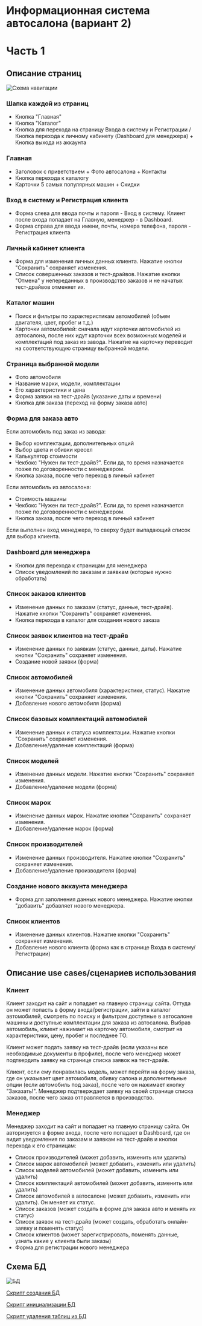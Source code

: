 # Информационная система автосалона (вариант 2)

# Часть 1

## Описание страниц
![Схема навигации](navigation_scheme.png)

### Шапка каждой из страниц
- Кнопка "Главная"
- Кнопка "Каталог"
- Кнопка для перехода на страницу Входа в систему и Регистрации / Кнопка перехода к личному кабинету (Dashboard для менеджера) + Кнопка выхода из аккаунта

### Главная
- Заголовок с приветствием + Фото автосалона + Контакты
- Кнопка перехода к каталогу
- Карточки 5 самых популярных машин + Скидки

### Вход в систему и Регистрация клиента
- Форма слева для ввода почты и пароля - Вход в систему. Клиент после входа попадает на Главную, менеджер - в Dashboard.
- Форма справа для ввода имени, почты, номера телефона, пароля - Регистрация клиента

### Личный кабинет клиента
- Форма для изменения личных данных клиента. Нажатие кнопки "Сохранить" сохраняет изменения.
- Список совершенных заказов и тест-драйвов. Нажатие кнопки "Отмена" у непереданных в производство заказов и не начатых тест-драйвов отменяет их.

### Каталог машин
- Поиск и фильтры по характеристикам автомобилей (объем двигателя, цвет, пробег и т.д.)
- Карточки автомобилей: сначала идут карточки автомобилей из автосалона, после них идут карточки всех возможных моделей и комплектаций под заказ из завода. Нажатие на карточку переводит на соответствующую страницу выбранной модели.

### Страница выбранной модели
- Фото автомобиля
- Название марки, модели, комплектации
- Его характеристики и цена
- Форма заявки на тест-драйв (указание даты и времени)
- Кнопка для заказа (переход на форму заказа авто)

### Форма для заказа авто
Если автомобиль под заказ из завода: 

- Выбор комплектации, дополнительных опций
- Выбор цвета и обивки кресел
- Калькулятор стоимости
- Чекбокс "Нужен ли тест-драйв?". Если да, то время назначается позже по договоренности с менеджером.
- Кнопка заказа, после чего переход в личный кабинет

Если автомобиль из автосалона:

- Стоимость машины
- Чекбокс "Нужен ли тест-драйв?". Если да, то время назначается позже по договоренности с менеджером.
- Кнопка заказа, после чего переход в личный кабинет

Если выполнен вход менеджера, то сверху будет выпадающий список для выбора клиента.

### Dashboard для менеджера
- Кнопки для перехода к страницам для менеджера
- Список уведомлений по заказам и заявкам (которые нужно обработать)

### Список заказов клиентов
- Изменение данных по заказам (статус, данные, тест-драйв). Нажатие кнопки "Сохранить" сохраняет изменения.
- Кнопка перехода в каталог для создания нового заказа

### Список заявок клиентов на тест-драйв
- Изменение данных по заявкам (статус, данные, даты). Нажатие кнопки "Сохранить" сохраняет изменения.
- Создание новой заявки (форма)

### Список автомобилей 
- Изменение данных автомобиля (характеристики, статус). Нажатие кнопки "Сохранить" сохраняет изменения.
- Добавление нового автомобиля (форма)

### Список базовых комплектаций автомобилей
- Изменение данных и статуса комплектации. Нажатие кнопки "Сохранить" сохраняет изменения.
- Добавление/удаление комплектаций (форма)

### Список моделей
- Изменение данных модели. Нажатие кнопки "Сохранить" сохраняет изменения.
- Добавление/удаление модели (форма)

### Список марок
- Изменение данных марок. Нажатие кнопки "Сохранить" сохраняет изменения.
- Добавление/удаление марок (форма)

### Список производителей
- Изменение данных производителя. Нажатие кнопки "Сохранить" сохраняет изменения.
- Добавление/удаление производителя (форма)

### Создание нового аккаунта менеджера
- Форма для заполнения данных нового менеджера. Нажатие кнопки "добавить" добавляет нового менеджера.

### Список клиентов
- Изменение данных клиентов. Нажатие кнопки "Сохранить" сохраняет изменения.
- Добавление нового клиента (форма как в странице Входа в систему/Регистрации)

## Описание use cases/сценариев использования

### Клиент

Клиент заходит на сайт и попадает на главную страницу сайта. Оттуда он может попасть в форму входа/регистрации, зайти в каталог автомобилей, смотреть по поиску и фильтрам доступные в автосалоне машины и доступные комплектации для заказа из автосалона. Выбрав автомобиль, клиент нажимает на карточку автомобиля, смотрит на характеристики, цену, пробег и последнее ТО.

Клиент может подать заявку на тест-драйв (если указаны все необходимые документы в профиле), после чего менеджер может подтвердить заявку на странице списка заявок на тест-драйв.

Клиент, если ему понравилась модель, может перейти на форму заказа, где он указывает цвет автомобиля, обивку салона и дополнительные опции (если автомобиль под заказ), после чего он нажимает кнопку "Заказать!". Менеджер подтверждает заявку на своей странице списка заказов, после чего заказ отправляется в производство.

### Менеджер

Менеджер заходит на сайт и попадает на главную страницу сайта. Он авторизуется в форме входа, после чего попадает в Dashboard, где он видит уведомления по заказам и заявкам на тест-драйв и кнопки перехода к его страницам:

- Список производителей (может добавить, изменить или удалить)
- Список марок автомобилей (может добавить, изменить или удалить)
- Список моделей автомобилей (может добавить, изменить или удалить)
- Список комплектаций автомобилей (может добавить, изменить или удалить)
- Список автомобилей в автосалоне (может добавить, изменить или удалить). Он меняет их статус.
- Список заказов (может создать в форме для заказа авто и менять их статус)
- Список заявок на тест-драйв (может создать, обработать онлайн-заявку и поменять статус)
- Список клиентов (может зарегистрировать, поменять данные, узнать какие у клиента были заказы)
- Форма для регистрации нового менеджера 

## Схема БД
![БД](db_er_diagram.png)

[Скрипт создания БД](../db/create_tables.sql)

[Скрипт инициализации БД](../db/insert_into_db.sql)

[Скрипт удаления таблиц из БД](../db/drop_tables.sql)